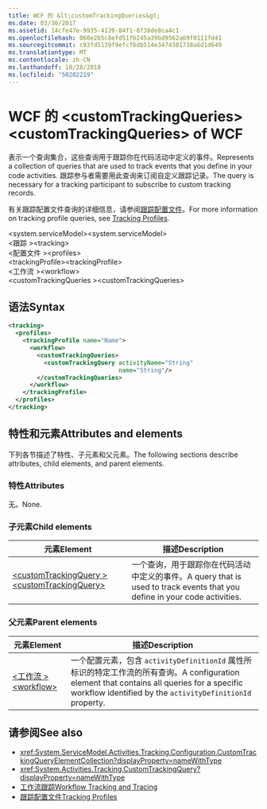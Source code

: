 ```yaml
---
title: WCF 的 &lt;customTrackingQueries&gt;
ms.date: 03/30/2017
ms.assetid: 14cfe47e-9935-4120-84f1-8f38de8ca4c1
ms.openlocfilehash: 060e2b5c8efd51f6245a39bd9562a69f0111fd41
ms.sourcegitcommit: c93fd5139f9efcf6db514e3474301738a6d1d649
ms.translationtype: MT
ms.contentlocale: zh-CN
ms.lasthandoff: 10/28/2018
ms.locfileid: "50202219"
---
```

# <a name="ltcustomtrackingqueriesgt-of-wcf"></a><span data-ttu-id="1960f-102">WCF 的 &lt;customTrackingQueries&gt;</span><span class="sxs-lookup"><span data-stu-id="1960f-102">&lt;customTrackingQueries&gt; of WCF</span></span>

<span data-ttu-id="1960f-103">表示一个查询集合，这些查询用于跟踪你在代码活动中定义的事件。</span><span class="sxs-lookup"><span data-stu-id="1960f-103">Represents a collection of queries that are used to track events that you define in your code activities.</span></span> <span data-ttu-id="1960f-104">跟踪参与者需要用此查询来订阅自定义跟踪记录。</span><span class="sxs-lookup"><span data-stu-id="1960f-104">The query is necessary for a tracking participant to subscribe to custom tracking records.</span></span>  
  
 <span data-ttu-id="1960f-105">有关跟踪配置文件查询的详细信息，请参阅[跟踪配置文件](../../../../../docs/framework/windows-workflow-foundation/tracking-profiles.md)。</span><span class="sxs-lookup"><span data-stu-id="1960f-105">For more information on tracking profile queries, see [Tracking Profiles](../../../../../docs/framework/windows-workflow-foundation/tracking-profiles.md).</span></span>
  
<span data-ttu-id="1960f-106">\<system.serviceModel></span><span class="sxs-lookup"><span data-stu-id="1960f-106">\<system.serviceModel></span></span>  
<span data-ttu-id="1960f-107">\<跟踪 ></span><span class="sxs-lookup"><span data-stu-id="1960f-107">\<tracking></span></span>  
<span data-ttu-id="1960f-108">\<配置文件 ></span><span class="sxs-lookup"><span data-stu-id="1960f-108">\<profiles></span></span>  
<span data-ttu-id="1960f-109">\<trackingProfile></span><span class="sxs-lookup"><span data-stu-id="1960f-109">\<trackingProfile></span></span>  
<span data-ttu-id="1960f-110">\<工作流 ></span><span class="sxs-lookup"><span data-stu-id="1960f-110">\<workflow></span></span>  
<span data-ttu-id="1960f-111">\<customTrackingQueries ></span><span class="sxs-lookup"><span data-stu-id="1960f-111">\<customTrackingQueries></span></span>  
  
## <a name="syntax"></a><span data-ttu-id="1960f-112">语法</span><span class="sxs-lookup"><span data-stu-id="1960f-112">Syntax</span></span>  
  
```xml
<tracking>
  <profiles>
    <trackingProfile name="Name">
      <workflow>
        <customTrackingQueries>
          <customTrackingQuery activityName="String"
                               name="String"/>
        </customTrackingQueries>
      </workflow>
    </trackingProfile>
  </profiles>
</tracking>  
```  
  
## <a name="attributes-and-elements"></a><span data-ttu-id="1960f-113">特性和元素</span><span class="sxs-lookup"><span data-stu-id="1960f-113">Attributes and elements</span></span>

<span data-ttu-id="1960f-114">下列各节描述了特性、子元素和父元素。</span><span class="sxs-lookup"><span data-stu-id="1960f-114">The following sections describe attributes, child elements, and parent elements.</span></span>  
  
### <a name="attributes"></a><span data-ttu-id="1960f-115">特性</span><span class="sxs-lookup"><span data-stu-id="1960f-115">Attributes</span></span>

<span data-ttu-id="1960f-116">无。</span><span class="sxs-lookup"><span data-stu-id="1960f-116">None.</span></span>
  
### <a name="child-elements"></a><span data-ttu-id="1960f-117">子元素</span><span class="sxs-lookup"><span data-stu-id="1960f-117">Child elements</span></span>
  
|<span data-ttu-id="1960f-118">元素</span><span class="sxs-lookup"><span data-stu-id="1960f-118">Element</span></span>|<span data-ttu-id="1960f-119">描述</span><span class="sxs-lookup"><span data-stu-id="1960f-119">Description</span></span>|  
|-------------|-----------------|  
|[<span data-ttu-id="1960f-120">\<customTrackingQuery ></span><span class="sxs-lookup"><span data-stu-id="1960f-120">\<customTrackingQuery></span></span>](customtrackingquery-of-wcf.md)|<span data-ttu-id="1960f-121">一个查询，用于跟踪你在代码活动中定义的事件。</span><span class="sxs-lookup"><span data-stu-id="1960f-121">A query that is used to track events that you define in your code activities.</span></span>|  
  
### <a name="parent-elements"></a><span data-ttu-id="1960f-122">父元素</span><span class="sxs-lookup"><span data-stu-id="1960f-122">Parent elements</span></span>  
  
|<span data-ttu-id="1960f-123">元素</span><span class="sxs-lookup"><span data-stu-id="1960f-123">Element</span></span>|<span data-ttu-id="1960f-124">描述</span><span class="sxs-lookup"><span data-stu-id="1960f-124">Description</span></span>|  
|-------------|-----------------|  
|[<span data-ttu-id="1960f-125">\<工作流 ></span><span class="sxs-lookup"><span data-stu-id="1960f-125">\<workflow></span></span>](../../../../../docs/framework/configure-apps/file-schema/windows-workflow-foundation/workflow.md)|<span data-ttu-id="1960f-126">一个配置元素，包含 `activityDefinitionId` 属性所标识的特定工作流的所有查询。</span><span class="sxs-lookup"><span data-stu-id="1960f-126">A configuration element that contains all queries for a specific workflow identified by the `activityDefinitionId` property.</span></span>|  
  
## <a name="see-also"></a><span data-ttu-id="1960f-127">请参阅</span><span class="sxs-lookup"><span data-stu-id="1960f-127">See also</span></span>

- <xref:System.ServiceModel.Activities.Tracking.Configuration.CustomTrackingQueryElementCollection?displayProperty=nameWithType>       
- <xref:System.Activities.Tracking.CustomTrackingQuery?displayProperty=nameWithType>       
- [<span data-ttu-id="1960f-128">工作流跟踪</span><span class="sxs-lookup"><span data-stu-id="1960f-128">Workflow Tracking and Tracing</span></span>](../../../../../docs/framework/windows-workflow-foundation/workflow-tracking-and-tracing.md)  
- [<span data-ttu-id="1960f-129">跟踪配置文件</span><span class="sxs-lookup"><span data-stu-id="1960f-129">Tracking Profiles</span></span>](../../../../../docs/framework/windows-workflow-foundation/tracking-profiles.md)
